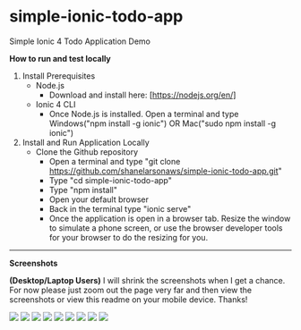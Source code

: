 # simple-ionic-todo-app
Simple Ionic 4 Todo Application Demo

**How to run and test locally**

1. Install Prerequisites
    - Node.js
      - Download and install here: [https://nodejs.org/en/]
    - Ionic 4 CLI
      - Once Node.js is installed. Open a terminal and type Windows("npm install -g ionic") OR Mac("sudo npm install -g ionic")
2. Install and Run Application Locally
    - Clone the Github repository
      - Open a terminal and type "git clone https://github.com/shanelarsonaws/simple-ionic-todo-app.git"
      - Type "cd simple-ionic-todo-app"
      - Type "npm install"
      - Open your default browser
      - Back in the terminal type "ionic serve"
      - Once the application is open in a browser tab. Resize the window to simulate a phone screen, or use the browser developer tools for your browser to do the resizing for you.

---

**Screenshots**

**(Desktop/Laptop Users)** I will shrink the screenshots when I get a chance. For now please just zoom out the page very far and then view the screenshots or view this readme on your mobile device. Thanks!

![](https://i.ibb.co/Gp3Z4LD/Screenshot-20190424-224832-My-App.jpg)
![](https://i.ibb.co/0qq6PpK/Screenshot-20190424-224837-My-App.jpg)
![](https://i.ibb.co/LkMwHZ9/Screenshot-20190424-224915-My-App.jpg)
![](https://i.ibb.co/nM0Ldk0/Screenshot-20190424-224921-My-App.jpg)
![](https://i.ibb.co/NyrNPKV/Screenshot-20190424-224928-My-App.jpg)
![](https://i.ibb.co/NSKXBnc/Screenshot-20190424-224934-My-App.jpg)
![](https://i.ibb.co/hCD2pgK/Screenshot-20190424-224955-My-App.jpg)
![](https://i.ibb.co/HY6ZQ9W/Screenshot-20190424-225017-My-App.jpg)
![](https://i.ibb.co/q79xFdv/Screenshot-20190424-225025-My-App.jpg)
